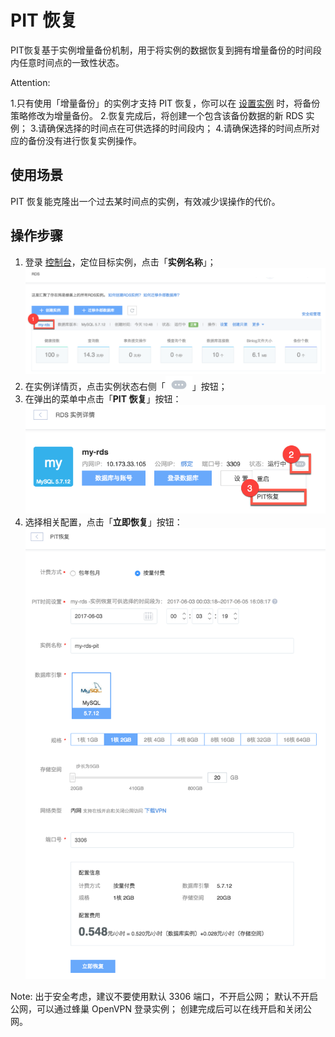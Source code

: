 # PIT 恢复

PIT恢复基于实例增量备份机制，用于将实例的数据恢复到拥有增量备份的时间段内任意时间点的一致性状态。

<span>Attention:</span><div class="alertContent">1.只有使用「增量备份」的实例才支持 PIT 恢复，你可以在 [设置实例](../md.html#!平台服务/RDS/使用指南/实例/设置RDS实例.md) 时，将备份策略修改为增量备份。
2.恢复完成后，将创建一个包含该备份数据的新 RDS 实例；
3.请确保选择的时间点在可供选择的时间段内；
4.请确保选择的时间点所对应的备份没有进行恢复实例操作。</div>

## 使用场景

PIT 恢复能克隆出一个过去某时间点的实例，有效减少误操作的代价。

## 操作步骤

1. 登录 [控制台](https://c.163.com/dashboard#/m/rds/)，定位目标实例，点击「**实例名称**」；
![](../../image/使用指南-实例-点击名称.png)
2. 在实例详情页，点击实例状态右侧「![](../../image/使用指南-实例-实例详情页更多.png)」按钮；
3. 在弹出的菜单中点击「**PIT 恢复**」按钮： 
![](../../image/使用指南-备份与恢复-PIT恢复.png)
4. 选择相关配置，点击「**立即恢复**」按钮：
![](../../image/使用指南-备份与恢复-PIT恢复-详情.png)

<span>Note:</span>
出于安全考虑，建议不要使用默认 3306 端口，不开启公网；
默认不开启公网，可以通过蜂巢 OpenVPN 登录实例；
创建完成后可以在线开启和关闭公网。


